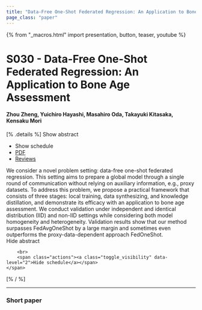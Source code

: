 ```yaml
---
title: "Data-Free One-Shot Federated Regression: An Application to Bone Age Assessment"
page_class: "paper"
---
```


{% from "_macros.html" import presentation, button, teaser, youtube %}

# S030 - Data-Free One-Shot Federated Regression: An Application to Bone Age Assessment

#### Zhou Zheng, Yuichiro Hayashi, Masahiro Oda, Takayuki Kitasaka, Kensaku Mori

[% .details %]
<a class="toggle_visibility" data-selector=".abstract" data-level="3">Show abstract</a>
- <a class="toggle_visibility" data-selector=".schedule" data-level="3">Show schedule</a>
- <a href="https://openreview.net/pdf?id=A--Xy77jTa">PDF</a>
- <a href="https://openreview.net/forum?id=A--Xy77jTa">Reviews</a>

<p>
    <span class="abstract">
        We consider a novel problem setting: data-free one-shot federated regression. This setting aims to prepare a global model through a single round of communication without relying on auxiliary information, e.g., proxy datasets. To address this problem, we propose a practical framework that consists of three stages: local training, data synthesizing, and knowledge distillation, and demonstrate its efficacy with an application to bone age assessment. We conduct validation under independent and identical distribution (IID) and non-IID settings while considering both model homogeneity and heterogeneity. Validation results show that our method surpasses FedAvgOneShot by a large margin and sometimes even outperforms the proxy-data-dependent approach FedOneShot.
        <br>
        <span class="actions"><a class="toggle_visibility" data-level="2">Hide abstract</a></span>
    </span>
</p>

<p>
    <span class="schedule">
        
        <br>
        <span class="actions"><a class="toggle_visibility" data-level="2">Hide schedule</a></span>
    </span>
</p>
[% / %]

---


### Short paper
